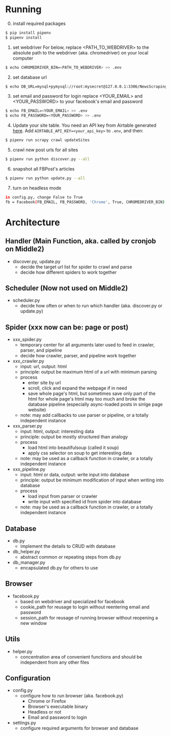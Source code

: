 # Running
0. install required packages
```sh
$ pip install pipenv
$ pipenv install
```
1. set webdriver
For below, replace <PATH_TO_WEBDRIVER> to the absolute path to the webdriver (aka. chromedriver) on your local computer
```sh
$ echo CHROMEDRIVER_BIN=<PATH_TO_WEBDRIVER> >> .env
```
2. set database url
```sh
$ echo DB_URL=mysql+pymysql://root:mysecret@127.0.0.1:3306/NewsScraping >> .env
```
3. set email and password for login
replace <YOUR_EMAIL> and <YOUR_PASSWORD> to your facebook's email and password
```sh
$ echo FB_EMAIL=<YOUR_EMAIL> >> .env
$ echo FB_PASSWORD=<YOUR_PASSWORD> >> .env
```
4. Update your site table.  You need an API key from Airtable generated [here](https://airtable.com/account).  Add `AIRTABLE_API_KEY=<your_api_key>` to `.env`, and then:
```sh
$ pipenv run scrapy crawl updateSites
```
5. crawl new post urls for all sites
```sh
$ pipenv run python discover.py --all
```
6. snapshot all FBPost's articles
```sh
$ pipenv run python update.py --all
```
7. turn on headless mode
```sh
in config.py, change False to True
fb = Facebook(FB_EMAIL, FB_PASSWORD, 'Chrome', True, CHROMEDRIVER_BIN)
```

# Architecture
## Handler (Main Function, aka. called by cronjob on Middle2)
- discover.py, update.py
    - decide the target url list for spider to crawl and parse
    - decide how different spiders to work together
## Scheduler (Now not used on Middle2)
- scheduler.py
    - decide how often or when to run which handler (aka. discover.py or update.py)
## Spider (xxx now can be: page or post)
- xxx_spider.py
    - temporary center for all arguments later used to feed in crawler, parser, and pipeline
    - decide how crawler, parser, and pipeline work together
- xxx_crawler.py
    - input: url, output: html
    - principle: output be maximum html of a url with minimum parsing
    - process
        - enter site by url
        - scroll, click and expand the webpage if in need
        - save whole page's html, but sometimes save only part of the html for whole page's html may too much and broke the database pipeline (especially async-loaded posts in sinlge page website)
    - note: may add callbacks to use parser or pipeline, or a totally independent instance
- xxx_parser.py
    - input: html, output: interesting data
    - principle: output be mostly structured than analogy
    - process
        - load html into beautifulsoup (called it soup)
        - apply css selector on soup to get interesting data
    - note: may be used as a callback function in crawler, or a totally independent instance
- xxx_pipeline.py
    - input: html or data, output: write input into database
    - principle: output be minimum modification of input when writing into database
    - process
        - load input from parser or crawler
        - write input with specified id from spider into database
    - note: may be used as a callback function in crawler, or a totally independent instance
## Database
- db.py
    - implement the details to CRUD with database
- db_helper.py
    - abstract common or repeating steps from db.py
- db_manager.py
    - encapsulated db.py for others to use
## Browser
- facebook.py
    - based on webdriver and specialized for facebook
    - cookie_path for reusage to login without reentering email and password
    - session_path for reusage of running browser without reopening a new window
## Utils
- helper.py
    - concentration area of convenient functions and should be independent from any other files
## Configuration
- config.py
    - configure how to run browser (aka. facebook.py)
        - Chrome or Firefox
        - Browser's executable binary
        - Headless or not
        - Email and password to login
- settings.py
    - configure required arguments for browser and database

